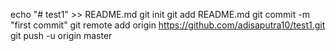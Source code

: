 echo "# test1" >> README.md
git init
git add README.md
git commit -m "first commit"
git remote add origin https://github.com/adisaputra10/test1.git
git push -u origin master
